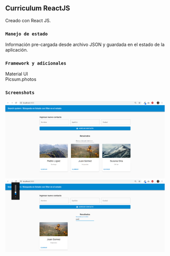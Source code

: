 ## Curriculum ReactJS

Creado con React JS.

### `Manejo de estado`
Información pre-cargada desde archivo JSON y guardada en el estado de la aplicación.<br>

### `Framework y adicionales`
 Material UI <br>
 Picsum.photos

### `Screenshots`

![Home](/screenshots/dashboard1.png "Dashboard")
![Home](/screenshots/dashboard2.png "Dashboard de ingreso de información")


